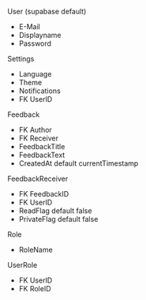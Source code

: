 User (supabase default)
- E-Mail
- Displayname
- Password

Settings
- Language
- Theme
- Notifications
- FK UserID

Feedback
- FK Author
- FK Receiver
- FeedbackTitle
- FeedbackText
- CreatedAt default currentTimestamp

FeedbackReceiver
- FK FeedbackID
- FK UserID
- ReadFlag default false
- PrivateFlag default false

Role
- RoleName

UserRole
- FK UserID
- FK RoleID